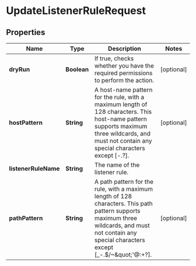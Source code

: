 

# UpdateListenerRuleRequest


## Properties

| Name | Type | Description | Notes |
|------------ | ------------- | ------------- | -------------|
|**dryRun** | **Boolean** | If true, checks whether you have the required permissions to perform the action. |  [optional] |
|**hostPattern** | **String** | A host-name pattern for the rule, with a maximum length of 128 characters. This host-name pattern supports maximum three wildcards, and must not contain any special characters except [-.?]. |  [optional] |
|**listenerRuleName** | **String** | The name of the listener rule. |  |
|**pathPattern** | **String** | A path pattern for the rule, with a maximum length of 128 characters. This path pattern supports maximum three wildcards, and must not contain any special characters except [_-.$/~&amp;quot;&#39;@:+?]. |  [optional] |



